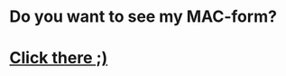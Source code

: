 # Do you want to see my MAC-form?
# <a href="http://uladzimir-yeudakimovich.github.io/MAC-form/">Click there ;)</a>
